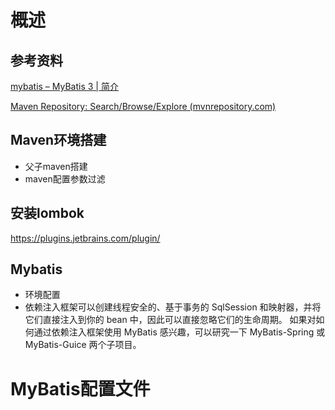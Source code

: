 # 概述

## 参考资料

[mybatis – MyBatis 3 | 简介](https://mybatis.org/mybatis-3/zh/index.html)

[Maven Repository: Search/Browse/Explore (mvnrepository.com)](https://mvnrepository.com/)

## Maven环境搭建

+ 父子maven搭建
+ maven配置参数过滤

## 安装lombok

https://plugins.jetbrains.com/plugin/



## Mybatis

+ 环境配置
+ 依赖注入框架可以创建线程安全的、基于事务的 SqlSession 和映射器，并将它们直接注入到你的 bean 中，因此可以直接忽略它们的生命周期。 如果对如何通过依赖注入框架使用 MyBatis 感兴趣，可以研究一下 MyBatis-Spring 或 MyBatis-Guice 两个子项目。

# MyBatis配置文件







